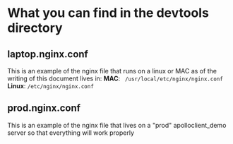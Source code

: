 # What you can find in the devtools directory

## laptop.nginx.conf
This is an example of the nginx file that runs on a linux or MAC as of the writing of this document lives in: 
**MAC**: ` /usr/local/etc/nginx/nginx.conf`
**Linux**: `/etc/nginx/nginx.conf`

## prod.nginx.conf
This is an example of the nginx file that lives on a "prod" apolloclient_demo server so that everything will work properly
